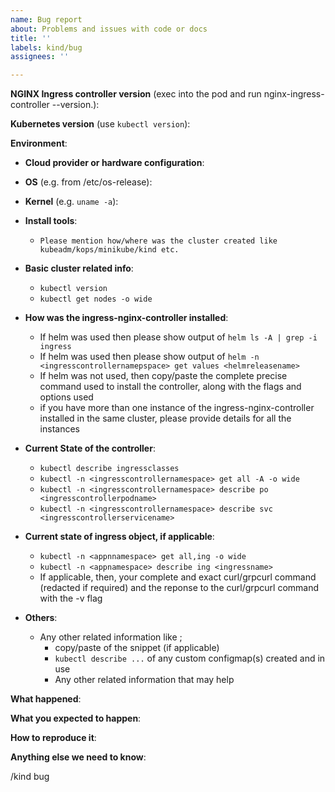 ```yaml
---
name: Bug report
about: Problems and issues with code or docs
title: ''
labels: kind/bug
assignees: ''

---
```


<!--

Welcome to ingress-nginx!  For a smooth issue process, try to answer the following questions.
Don't worry if they're not all applicable; just try to include what you can :-)

If you need to include code snippets or logs, please put them in fenced code
blocks.  If they're super-long, please use the details tag like
<details><summary>super-long log</summary> lots of stuff </details>

-->

<!--

IMPORTANT!!!

Please complete the next sections or the issue will be closed.
This questions are the first thing we need to know to understand the context.

-->

**NGINX Ingress controller version** (exec into the pod and run nginx-ingress-controller --version.):
<!--
POD_NAMESPACE=ingress-nginx
POD_NAME=$(kubectl get pods -n $POD_NAMESPACE -l app.kubernetes.io/name=ingress-nginx --field-selector=status.phase=Running -o jsonpath='{.items[0].metadata.name}')

kubectl exec -it $POD_NAME -n $POD_NAMESPACE -- /nginx-ingress-controller --version  
-->

**Kubernetes version** (use `kubectl version`):

**Environment**:

- **Cloud provider or hardware configuration**:
- **OS** (e.g. from /etc/os-release):
- **Kernel** (e.g. `uname -a`):
- **Install tools**:
  - `Please mention how/where was the cluster created like kubeadm/kops/minikube/kind etc. `
- **Basic cluster related info**:
  - `kubectl version`
  - `kubectl get nodes -o wide`

- **How was the ingress-nginx-controller installed**:
  - If helm was used then please show output of `helm ls -A | grep -i ingress`
  - If helm was used then please show output of `helm -n <ingresscontrollernamepspace> get values <helmreleasename>`
  - If helm was not used, then copy/paste the complete precise command used to install the controller, along with the flags and options used
  - if you have more than one instance of the ingress-nginx-controller installed in the same cluster, please provide details for all the instances

- **Current State of the controller**:
  - `kubectl describe ingressclasses`
  - `kubectl -n <ingresscontrollernamespace> get all -A -o wide`
  - `kubectl -n <ingresscontrollernamespace> describe po <ingresscontrollerpodname>`
  - `kubectl -n <ingresscontrollernamespace> describe svc <ingresscontrollerservicename>`

- **Current state of ingress object, if applicable**:
  - `kubectl -n <appnnamespace> get all,ing -o wide`
  - `kubectl -n <appnamespace> describe ing <ingressname>`
  - If applicable, then, your complete and exact curl/grpcurl command (redacted if required) and the reponse to the curl/grpcurl command with the -v flag

- **Others**:
  - Any other related information like ;
    - copy/paste of the snippet (if applicable)
    - `kubectl describe ...` of any custom configmap(s) created and in use
    - Any other related information that may help

**What happened**:

<!-- (please include exact error messages if you can) -->

**What you expected to happen**:

<!-- What do you think went wrong? -->

**How to reproduce it**:
<!---

As minimally and precisely as possible. Keep in mind we do not have access to your cluster or application.
Help up us (if possible) reproducing the issue using minikube or kind.

## Install minikube/kind

- Minikube https://minikube.sigs.k8s.io/docs/start/
- Kind https://kind.sigs.k8s.io/docs/user/quick-start/

## Install the ingress controller

kubectl apply -f https://raw.githubusercontent.com/kubernetes/ingress-nginx/main/deploy/static/provider/baremetal/deploy.yaml

## Install an application that will act as default backend (is just an echo app)

kubectl apply -f https://raw.githubusercontent.com/kubernetes/ingress-nginx/main/docs/examples/http-svc.yaml

## Create an ingress (please add any additional annotation required)

echo "
  apiVersion: networking.k8s.io/v1
  kind: Ingress
  metadata:
    name: foo-bar
  spec:
    rules:
    - host: foo.bar
      http:
        paths:
        - path: /
          pathType: Prefix
          backend:
            service:
              name: http-svc
              port: 
                number: 80
" | kubectl apply -f -

## make a request

POD_NAME=$(k get pods -n ingress-nginx -l app.kubernetes.io/name=ingress-nginx -o NAME)
kubectl exec -it -n ingress-nginx $POD_NAME -- curl -H 'Host: foo.bar' localhost

--->

**Anything else we need to know**:

<!-- If this is actually about documentation, add `/kind documentation` below -->

/kind bug
